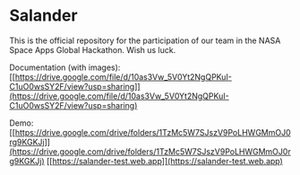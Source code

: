 # Salander
This is the official repository for the participation of our team in the NASA Space Apps Global Hackathon. Wish us luck.

Documentation (with images):  
[[https://drive.google.com/file/d/10as3Vw_5V0Yt2NgQPKuI-C1uO0wsSY2F/view?usp=sharing]](https://drive.google.com/file/d/10as3Vw_5V0Yt2NgQPKuI-C1uO0wsSY2F/view?usp=sharing)

Demo: 
[[https://drive.google.com/drive/folders/1TzMc5W7SJszV9PoLHWGMmOJ0rg9KGKJj]](https://drive.google.com/drive/folders/1TzMc5W7SJszV9PoLHWGMmOJ0rg9KGKJj)
[[https://salander-test.web.app]](https://salander-test.web.app)
